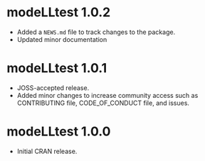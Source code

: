 # modeLLtest 1.0.2

* Added a `NEWS.md` file to track changes to the package.
* Updated minor documentation 

# modeLLtest 1.0.1

* JOSS-accepted release. 
* Added minor changes to increase community access such as CONTRIBUTING file, CODE_OF_CONDUCT file, and issues. 

# modeLLtest 1.0.0

* Initial CRAN release. 
